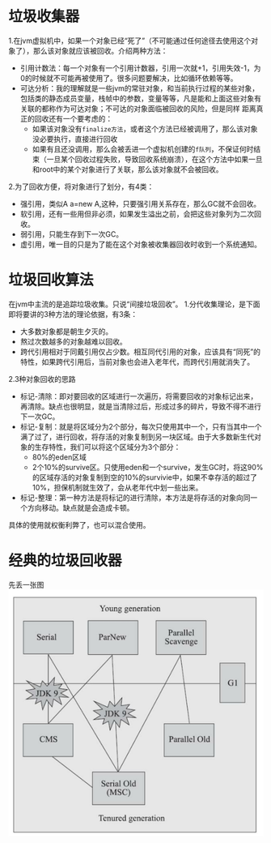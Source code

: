 # 垃圾收集器  
1.在jvm虚拟机中，如果一个对象已经“死了”（不可能通过任何途径去使用这个对象了），那么该对象就应该被回收。介绍两种方法：
- 引用计数法：每一个对象有一个引用计数器，引用一次就+1，引用失效-1，为0的时候就不可能再被使用了。很多问题要解决，比如循环依赖等等。
- 可达分析：我的理解就是一些jvm的常驻对象，和当前执行过程的某些对象，包括类的静态成员变量，栈帧中的参数，变量等等，凡是能和上面这些对象有关联的都称作为可达对象；不可达的对象面临被回收的风险，但是同样
距离真正的回收还有一个要考虑的：
    - 如果该对象没有`finalize方法`，或者这个方法已经被调用了，那么该对象没必要执行，直接进行回收
    - 如果有且还没调用，那么会被丢进一个虚拟机创建的`f队列`，不保证何时结束（一旦某个回收过程失败，导致回收系统崩溃），在这个方法中如果一旦和root中的某个对象进行了关联，那么该对象就不会被回收。

2.为了回收方便，将对象进行了划分，有4类：
- 强引用，类似A a=new A,这种，只要强引用关系存在，那么GC就不会回收。
- 软引用，还有一些用但非必须，如果发生溢出之前，会把这些对象列为二次回收。
- 弱引用，只能生存到下一次GC。
- 虚引用，唯一目的只是为了能在这个对象被收集器回收时收到一个系统通知。  

# 垃圾回收算法  
在jvm中主流的是追踪垃圾收集。只说“间接垃圾回收”。
1.分代收集理论，是下面即将要讲的3种方法的理论依据，有3条：
- 大多数对象都是朝生夕灭的。
- 熬过次数越多的对象越难以回收。
- 跨代引用相对于同戴引用仅占少数。相互同代引用的对象，应该具有“同死”的特性，如果跨代引用后，当前对象也会进入老年代，而跨代引用就消失了。

2.3种对象回收的思路
- 标记-清除：即对要回收的区域进行一次遍历，将需要回收的对象标记出来，再清除。缺点也很明显，就是当清除过后，形成过多的碎片，导致不得不进行下一次GC。
- 标记-复制：就是将区域分为2个部分，每次只使用其中一个，只有当其中一个满了过了，进行回收，将存活的对象复制到另一块区域。由于大多数新生代对象的生存特性，我们可以将这个区域分为3个部分：
    - 80%的eden区域
    - 2个10%的survive区。只使用eden和一个survive，发生GC时，将这90%的区域存活的对象复制到空的10%的survivie中，如果不幸存活的超过了10%，担保机制就生效了，会从老年代中划一些出来。
- 标记-整理：第一种方法是将标记的进行清除，本方法是将存活的对象向同一个方向移动。缺点就是会造成卡顿。  

具体的使用就权衡利弊了，也可以混合使用。  

# 经典的垃圾回收器  
先丢一张图  
![经典垃圾回收器](https://github.com/781303842/Mainstudy/blob/master/ALLIMG/%E7%BB%8F%E5%85%B8%E5%9E%83%E5%9C%BE%E5%9B%9E%E6%94%B6%E5%99%A8.png)

